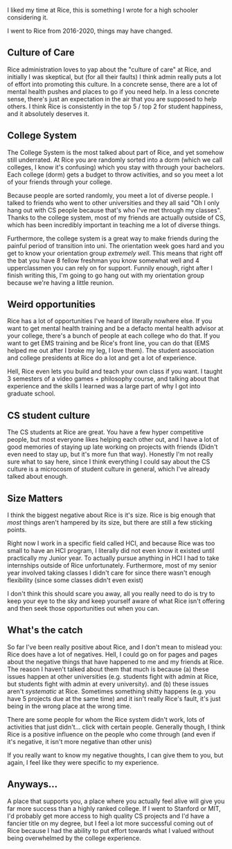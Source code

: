 I liked my time at Rice, this is something I wrote for a high schooler considering it.

I went to Rice from 2016-2020, things may have changed.

## Culture of Care

Rice administration loves to yap about the "culture of care" at Rice, and initially I was skeptical, but (for all their faults) I think admin really puts a lot of effort into promoting this culture. In a concrete sense, there are a lot of mental health pushes and places to go if you need help. In a less concrete sense, there's just an expectation in the air that you are supposed to help others. I think Rice is consistently in the top 5 / top 2 for student happiness, and it absolutely deserves it.

## College System

The College System is the most talked about part of Rice, and yet somehow still underrated. At Rice you are randomly sorted into a dorm (which we call colleges, I know it's confusing) which you stay with through your bachelors. Each college (dorm) gets a budget to throw activities, and so you meet a lot of your friends through your college. 

Because people are sorted randomly, you meet a lot of diverse people. I talked to friends who went to other universities and they all said "Oh I only hang out with CS people because that's who I've met through my classes". Thanks to the college system, most of my friends are actually outside of CS, which has been incredibly important in teaching me a lot of diverse things.

Furthermore, the college system is a great way to make friends during the painful period of transition into uni. The orientation week goes hard and you get to know your orientation group *extremely well*. This means that right off the bat you have 8 fellow freshman you know somewhat well and 4 upperclassmen you can rely on for support. Funnily enough, right after I finish writing this, I'm going to go hang out with my orientation group because we're having a little reunion.

## Weird opportunities

Rice has a lot of opportunities I've heard of literally nowhere else. If you want to get mental health training and be a defacto mental health advisor at your college, there's a bunch of people at each college who do that. If you want to get EMS training and be Rice's front line, you can do that (EMS helped me out after I broke my leg, I love them). The student association and college presidents at Rice do a lot and get a lot of experience.

Hell, Rice even lets you build and teach your own class if you want. I taught 3 semesters of a video games + philosophy course, and talking about that experience and the skills I learned was a large part of why I got into graduate school.

## CS student culture

The CS students at Rice are great. You have a few hyper competitive people, but most everyone likes helping each other out, and I have a lot of good memories of staying up late working on projects with friends (Didn't even need to stay up, but it's more fun that way). Honestly I'm not really sure what to say here, since I think everything I could say about the CS culture is a microcosm of student culture in general, which I've already talked about enough.

## Size Matters

I think the biggest negative about Rice is it's size. Rice is big enough that *most* things aren't hampered by its size, but there are still a few sticking points. 

Right now I work in a specific field called HCI, and because Rice was too small to have an HCI program, I literally did not even know it existed until practically my Junior year. To actually pursue anything in HCI I had to take internships outside of Rice unfortunately. Furthermore, most of my senior year involved taking classes I didn't care for since there wasn't enough flexibility (since some classes didn't even exist)

I don't think this should scare you away, all you really need to do is try to keep your eye to the sky and keep yourself aware of what Rice isn't offering and then seek those opportunities out when you can.

## What's the catch

So far I've been really positive about Rice, and I don't mean to mislead you: Rice does have a lot of negatives. Hell, I could go on for pages and pages about the negative things that have happened to me and my friends at Rice. The reason I haven't talked about them that much is because (a) these issues happen at other universities (e.g. students fight with admin at Rice, but students fight with admin at every university). and (b) these issues aren't *systematic* at Rice. Sometimes something shitty happens (e.g. you have 5 projects due at the same time) and it isn't really Rice's fault, it's just being in the wrong place at the wrong time.

There are some people for whom the Rice system didn't work, lots of activities that just didn't... click with certain people. Generally though, I think Rice is a positive influence on the people who come through (and even if it's negative, it isn't more negative than other unis)

If you really want to know my negative thoughts, I can give them to you, but again, I feel like they were specific to my experience.

## Anyways...

A place that supports you, a place where you actually feel alive will give you far more success than a highly ranked college. If I went to Stanford or MIT, I'd probably get more access to high quality CS projects and I'd have a fancier title on my degree, but I feel a lot more successful coming out of Rice because I had the ability to put effort towards what I valued without being overwhelmed by the college experience.
